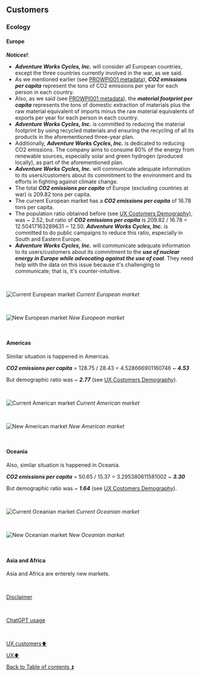 ## Customers  

### Ecology

#### Europe

**_Notices!_**: 

- **_Adventure Works Cycles, Inc._** will consider all European countries, except the three countries currently involved in the war, as we said.
- As we mentioned earlier (see [PROWPI001 metadata](prowpi001_Metadata.md)), **_CO2 emissions per capita_** represent the tons of CO2 emissions per year for each person in each country.
- Also, as we said (see [PROWPI001 metadata](prowpi001_Metadata.md)), the **_material footprint per capita_** represents the tons of domestic extraction of materials plus the raw material equivalent of imports minus the raw material equivalents of exports per year for each person in each country.
- **_Adventure Works Cycles, Inc._** is committed to reducing the material footprint by using recycled materials and ensuring the recycling of all its products in the aforementioned three-year plan.
- Additionally, **_Adventure Works Cycles, Inc._** is dedicated to reducing CO2 emissions. The company aims to consume 80% of the energy from renewable sources, especially solar and green hydrogen (produced locally), as part of the aforementioned plan.
- **_Adventure Works Cycles, Inc._** will communicate adequate information to its users/customers about its commitment to the environment and its efforts in fighting against climate change.
- The total **_CO2 emissions per capita_** of Europe (excluding countries at war) is 209.82 tons per capita.
- The current European market has a **_CO2 emissions per capita_** of 16.78 tons per capita.
- The population ratio obtained before (see [UX Costomers Demography](ux_customers_demography.md)), was ~ 2.52, but ratio of **_CO2 emissions per capita_** is 209.82 / 16.78 = 12.50417163289631 ~ 12.50. **_Adventure Works Cycles, Inc._** is committed to do public campaigns to reduce this ratio, especially in South and Eastern Europe.
- **_Adventure Works Cycles, Inc._** will communicate adequate information to its users/customers about its commitment to the **_use of nuclear energy in Europe while advocating against the use of coal_**. They need help with the data on this issue because it's challenging to communicate; that is, it's counter-intuitive.

<p><br></p>

![Current European market](https://i.imgur.com/Fn9W3Qn.png)
_Current European market_

<p><br></p> 

![New European market](https://i.imgur.com/yEo3hmY.png)
_New European market_

<p><br></p>

#### Americas

Similar situation is happened in Americas.

**_CO2 emissions per capita_** = 128.75 / 28.43 = 4.528666901160746 ~ **_4.53_**

But demographic ratio was ~ **_2.77_** (see [UX Costomers Demography](ux_customers_demography.md)).

<p><br></p>

![Current American market](https://i.imgur.com/W4cilpQ.png)
_Current American market_

<p><br></p>

![New American market](https://i.imgur.com/6a01lot.png)
_New American market_

<p><br></p>

#### Oceania

Also, similar situation is happened in Oceania.

**_CO2 emissions per capita_** = 50.65 / 15.37 = 3.295380611581002 ~ **_3.30_**

But demographic ratio was ~ **_1.64_** (see [UX Costomers Demography](ux_customers_demography.md)).

<p><br></p>

![Current Oceanian market](https://i.imgur.com/BJFbH1e.png)
_Current Oceanian market_

<p><br></p>

![New Oceanian market](https://i.imgur.com/9pecrou.png)
_New Oceanian market_

<p><br></p> 

#### Asia and Africa

Asia and Africa are enterely new markets.

<p><br></p> 

[Disclaimer](../DISCLAIMER.md)

<p><br></p> 

[ChatGPT usage](../CHATGPT_USAGE.md)  

<p><br></p>

[UX customers:arrow_up:](ux_customers.md) 

[UX:arrow_up:](ux.md)  

[Back to Table of contents :arrow_double_up:](../README.md)